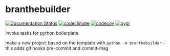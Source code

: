 # branthebuilder

[![Documentation Status](https://readthedocs.org/projects/branthebuilder/badge/?version=latest)](https://branthebuilder.readthedocs.io/en/latest)
[![codeclimate](https://img.shields.io/codeclimate/maintainability/endremborza/branthebuilder.svg)](https://codeclimate.com/github/endremborza/branthebuilder)
[![codecov](https://img.shields.io/codecov/c/github/endremborza/branthebuilder)](https://codecov.io/gh/endremborza/branthebuilder)
[![pypi](https://img.shields.io/pypi/v/branthebuilder.svg)](https://pypi.org/project/branthebuilder/)

invoke tasks for python boilerplate

make a new project based on the template with `python -m branthebuilder` - this adds git hooks pre-commit and commit-msg

